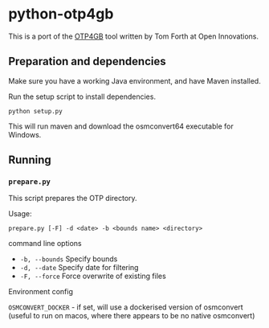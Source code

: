 # python-otp4gb

This is a port of the [OTP4GB][OTP4GB] tool written by Tom Forth at Open Innovations.

[OTP4GB]: https://github.com/odileeds/OTP4GB

## Preparation and dependencies

Make sure you have a working Java environment, and have Maven installed.

Run the setup script to install dependencies.

```
python setup.py
```

This will run maven and download the osmconvert64 executable for Windows.

## Running

### `prepare.py`

This script prepares the OTP directory.

Usage:

```
prepare.py [-F] -d <date> -b <bounds name> <directory>
```

command line options

* `-b, --bounds` Specify bounds
* `-d, --date` Specify date for filtering
* `-F, --force` Force overwrite of existing files

Environment config

  `OSMCONVERT_DOCKER` - if set, will use a dockerised version of osmconvert (useful to run on macos, where there appears to be no native osmconvert)